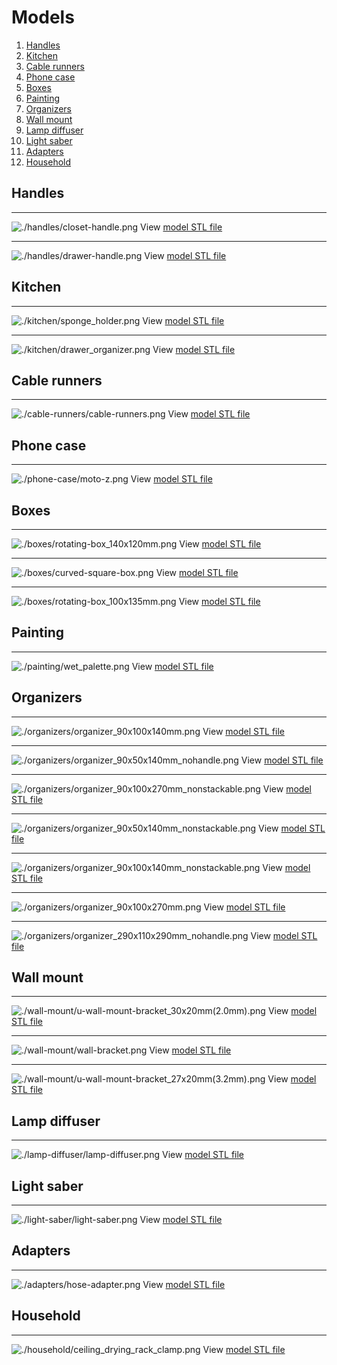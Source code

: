 # Models
1. [Handles](#handles)
1. [Kitchen](#kitchen)
1. [Cable runners](#cable-runners)
1. [Phone case](#phone-case)
1. [Boxes](#boxes)
1. [Painting](#painting)
1. [Organizers](#organizers)
1. [Wall mount](#wall-mount)
1. [Lamp diffuser](#lamp-diffuser)
1. [Light saber](#light-saber)
1. [Adapters](#adapters)
1. [Household](#household)

## Handles
---
![./handles/closet-handle.png](./handles/closet-handle.png)
View [model STL file](./handles/closet-handle.stl)

---
![./handles/drawer-handle.png](./handles/drawer-handle.png)
View [model STL file](./handles/drawer-handle.stl)


## Kitchen
---
![./kitchen/sponge_holder.png](./kitchen/sponge_holder.png)
View [model STL file](./kitchen/sponge_holder.stl)

---
![./kitchen/drawer_organizer.png](./kitchen/drawer_organizer.png)
View [model STL file](./kitchen/drawer_organizer.stl)


## Cable runners
---
![./cable-runners/cable-runners.png](./cable-runners/cable-runners.png)
View [model STL file](./cable-runners/cable-runners.stl)


## Phone case
---
![./phone-case/moto-z.png](./phone-case/moto-z.png)
View [model STL file](./phone-case/moto-z.stl)


## Boxes
---
![./boxes/rotating-box_140x120mm.png](./boxes/rotating-box_140x120mm.png)
View [model STL file](./boxes/rotating-box_140x120mm.stl)

---
![./boxes/curved-square-box.png](./boxes/curved-square-box.png)
View [model STL file](./boxes/curved-square-box.stl)

---
![./boxes/rotating-box_100x135mm.png](./boxes/rotating-box_100x135mm.png)
View [model STL file](./boxes/rotating-box_100x135mm.stl)


## Painting
---
![./painting/wet_palette.png](./painting/wet_palette.png)
View [model STL file](./painting/wet_palette.stl)


## Organizers
---
![./organizers/organizer_90x100x140mm.png](./organizers/organizer_90x100x140mm.png)
View [model STL file](./organizers/organizer_90x100x140mm.stl)

---
![./organizers/organizer_90x50x140mm_nohandle.png](./organizers/organizer_90x50x140mm_nohandle.png)
View [model STL file](./organizers/organizer_90x50x140mm_nohandle.stl)

---
![./organizers/organizer_90x100x270mm_nonstackable.png](./organizers/organizer_90x100x270mm_nonstackable.png)
View [model STL file](./organizers/organizer_90x100x270mm_nonstackable.stl)

---
![./organizers/organizer_90x50x140mm_nonstackable.png](./organizers/organizer_90x50x140mm_nonstackable.png)
View [model STL file](./organizers/organizer_90x50x140mm_nonstackable.stl)

---
![./organizers/organizer_90x100x140mm_nonstackable.png](./organizers/organizer_90x100x140mm_nonstackable.png)
View [model STL file](./organizers/organizer_90x100x140mm_nonstackable.stl)

---
![./organizers/organizer_90x100x270mm.png](./organizers/organizer_90x100x270mm.png)
View [model STL file](./organizers/organizer_90x100x270mm.stl)

---
![./organizers/organizer_290x110x290mm_nohandle.png](./organizers/organizer_290x110x290mm_nohandle.png)
View [model STL file](./organizers/organizer_290x110x290mm_nohandle.stl)


## Wall mount
---
![./wall-mount/u-wall-mount-bracket_30x20mm(2.0mm).png](./wall-mount/u-wall-mount-bracket_30x20mm(2.0mm).png)
View [model STL file](./wall-mount/u-wall-mount-bracket_30x20mm(2.0mm).stl)

---
![./wall-mount/wall-bracket.png](./wall-mount/wall-bracket.png)
View [model STL file](./wall-mount/wall-bracket.stl)

---
![./wall-mount/u-wall-mount-bracket_27x20mm(3.2mm).png](./wall-mount/u-wall-mount-bracket_27x20mm(3.2mm).png)
View [model STL file](./wall-mount/u-wall-mount-bracket_27x20mm(3.2mm).stl)


## Lamp diffuser
---
![./lamp-diffuser/lamp-diffuser.png](./lamp-diffuser/lamp-diffuser.png)
View [model STL file](./lamp-diffuser/lamp-diffuser.stl)


## Light saber
---
![./light-saber/light-saber.png](./light-saber/light-saber.png)
View [model STL file](./light-saber/light-saber.stl)


## Adapters
---
![./adapters/hose-adapter.png](./adapters/hose-adapter.png)
View [model STL file](./adapters/hose-adapter.stl)


## Household
---
![./household/ceiling_drying_rack_clamp.png](./household/ceiling_drying_rack_clamp.png)
View [model STL file](./household/ceiling_drying_rack_clamp.stl)

